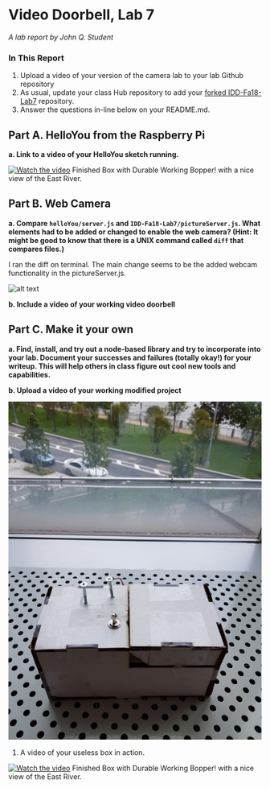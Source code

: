 # Video Doorbell, Lab 7

*A lab report by John Q. Student*

### In This Report

1. Upload a video of your version of the camera lab to your lab Github repository
1. As usual, update your class Hub repository to add your [forked IDD-Fa18-Lab7](/FAR-Lab/IDD-Fa18-Lab7) repository.
1. Answer the questions in-line below on your README.md.

## Part A. HelloYou from the Raspberry Pi

**a. Link to a video of your HelloYou sketch running.**

[![Watch the video](https://img.youtube.com/vi/P1V58qeqeeA/0.jpg)](https://youtu.be/P1V58qeqeeA) Finished Box with Durable Working Bopper! with a nice view of the East River.

## Part B. Web Camera

**a. Compare `helloYou/server.js` and `IDD-Fa18-Lab7/pictureServer.js`. What elements had to be added or changed to enable the web camera? (Hint: It might be good to know that there is a UNIX command called `diff` that compares files.)**

I ran the diff on terminal. The main change seems to be the added webcam functionality in the pictureServer.js. 

![alt text](https://github.com/contactkoh/IDD-Fa18-Lab7/blob/master/pictureServer1.jpg)


**b. Include a video of your working video doorbell**

## Part C. Make it your own

**a. Find, install, and try out a node-based library and try to incorporate into your lab. Document your successes and failures (totally okay!) for your writeup. This will help others in class figure out cool new tools and capabilities.**

**b. Upload a video of your working modified project**



![alt text](https://github.com/contactkoh/IDD-Fa18-Lab5/blob/master/finish3.jpg)


1. A video of your useless box in action.


[![Watch the video](https://img.youtube.com/vi/P1V58qeqeeA/0.jpg)](https://youtu.be/P1V58qeqeeA) Finished Box with Durable Working Bopper! with a nice view of the East River.
